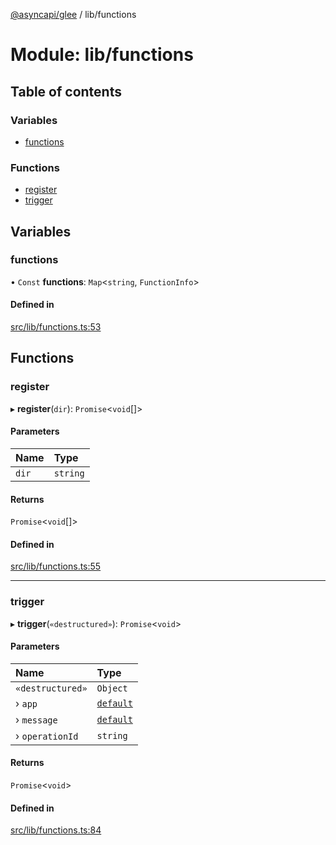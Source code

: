 [@asyncapi/glee](../README.md) / lib/functions

# Module: lib/functions

## Table of contents

### Variables

- [functions](lib_functions.md#functions)

### Functions

- [register](lib_functions.md#register)
- [trigger](lib_functions.md#trigger)

## Variables

### functions

• `Const` **functions**: `Map`<`string`, `FunctionInfo`\>

#### Defined in

[src/lib/functions.ts:53](https://github.com/asyncapi/glee/blob/42c5a07/src/lib/functions.ts#L53)

## Functions

### register

▸ **register**(`dir`): `Promise`<`void`[]\>

#### Parameters

| Name | Type |
| :------ | :------ |
| `dir` | `string` |

#### Returns

`Promise`<`void`[]\>

#### Defined in

[src/lib/functions.ts:55](https://github.com/asyncapi/glee/blob/42c5a07/src/lib/functions.ts#L55)

___

### trigger

▸ **trigger**(`«destructured»`): `Promise`<`void`\>

#### Parameters

| Name | Type |
| :------ | :------ |
| `«destructured»` | `Object` |
| › `app` | [`default`](../classes/lib_glee.default.md) |
| › `message` | [`default`](../classes/lib_message.default.md) |
| › `operationId` | `string` |

#### Returns

`Promise`<`void`\>

#### Defined in

[src/lib/functions.ts:84](https://github.com/asyncapi/glee/blob/42c5a07/src/lib/functions.ts#L84)
